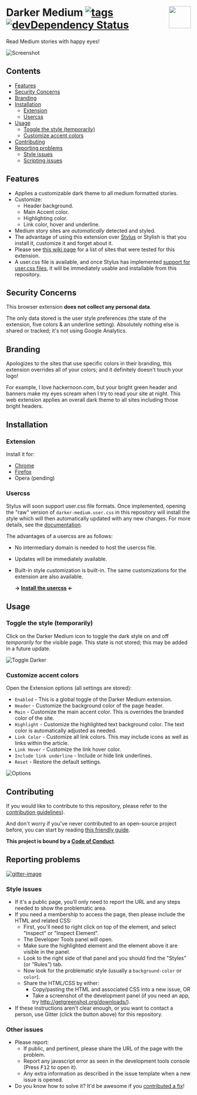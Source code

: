 # <img src="icons/icon128.png" width="60px" align="right"> Darker Medium [![tags][tag-img]][tag-url] [![devDependency Status][david-dev-img]][david-dev-url]

[tag-url]: https://github.com/Mottie/Darker-Medium/tags
[tag-img]: https://img.shields.io/github/tag/Mottie/Darker-Medium.svg
[david-dev-url]: https://david-dm.org/Mottie/Darker-Medium#info=devDependencies
[david-dev-img]: https://david-dm.org/Mottie/Darker-Medium/dev-status.svg

Read Medium stories with happy eyes!

![Screenshot](images/Medium-site-screenshot.png)

## Contents

* [Features](#features)
* [Security Concerns](#security-concerns)
* [Branding](#branding)
* [Installation](#installation)
  * [Extension](#extension)
  * [Usercss](#usercss)
* [Usage](#usage)
  * [Toggle the style (temporarily)](#toggle-the-style-temporarily)
  * [Customize accent colors](#customize-accent-colors)
* [Contributing](#contributing)
* [Reporting problems](#reporting-problems)
  * [Style issues](#style-issues)
  * [Scripting issues](#scripting-issues)

## Features

* Applies a customizable dark theme to all medium formatted stories.
* Customize:
  * Header background.
  * Main Accent color.
  * Highlighting color.
  * Link color, hover and underline.
* Medium story sites are *automatically* detected and styled.
* The advantage of using this extension over [Stylus](http://add0n.com/stylus.html) or Stylish is that you install it, customize it and forget about it.
* Please see [this wiki page](https://github.com/Mottie/Darker-Medium/wiki/Tested-pages) for a list of sites that were tested for this extension.
* A user.css file is available, and once Stylus has implemented [support for user.css files](https://github.com/openstyles/stylus/pull/134), it will be immediately usable and installable from this repository.

## Security Concerns

This browser extension **does not collect any personal data**.

The only data stored is the user style preferences (the state of the extension, five colors &amp; an underline setting). Absolutely nothing else is shared or tracked; it's not using Google Analytics.

## Branding

Apologizes to the sites that use specific colors in their branding, this extension overrides all of your colors; and it definitely doesn't touch your logo!

For example, I love hackernoon.com, but your bright green header and banners make my eyes scream when I try to read your site at night. This web extension applies an overall dark theme to all sites including those bright headers.

## Installation

### Extension

Install it for:
* [Chrome](https://chrome.google.com/webstore/detail/darker-medium/ffhffkeoooocikeclopcedglnjhoddfj)
* [Firefox](https://addons.mozilla.org/en-US/firefox/addon/darker-medium/)
* Opera (pending)

### Usercss

Stylus will soon support user.css file formats. Once implemented, opening the "raw" version of `darker-medium.user.css` in this repository will install the style which will then automatically updated with any new changes. For more details, see the [documentation](https://github.com/openstyles/stylus/wiki/Usercss).

The advantages of a usercss are as follows:

* No intermediary domain is needed to host the usercss file.
* Updates will be immediately available.
* Built-in style customization is built-in. The same customizations for the extension are also available.

  **&rarr; [Install the usercss](https://raw.githubusercontent.com/Mottie/Darker-Medium/master/darker-medium.user.css) &larr;**

## Usage

### Toggle the style (temporarily)

Click on the Darker Medium icon to toggle the dark style on and off *temporarily* for the visible page. This state is not stored; this may be added in a future update.

![Toggle Darker](images/Darker-Medium-toggle.gif)

### Customize accent colors

Open the Extension options (all settings are stored):

* `Enabled` - This is a global toggle of the Darker Medium extension.
* `Header` - Customize the background color of the page header.
* `Main` - Customize the main accent color. This is overrides the branded color of the site.
* `Highlight` - Customize the highlighted text background color. The text color is automatically adjusted as needed.
* `Link Color` - Customize all link colors. This may include icons as well as links within the article.
* `Link Hover` - Customize the link hover color.
* `Include link underline` - Include or hide link underlines.
* `Reset` - Restore the default settings.

![Options](images/Darker-Medium-options.png)

## Contributing

If you would like to contribute to this repository, please refer to the [contribution guidelines](./.github/CONTRIBUTING.md)).

And don't worry if you've never contributed to an open-source project before, you can start by reading [this friendly guide](https://github.com/Roshanjossey/first-contributions#readme).

**This project is bound by a [Code of Conduct](./.github/CODE_OF_CONDUCT.md)**.

## Reporting problems

[![gitter-image]][gitter-url]

### Style issues

* If it's a public page, you'll only need to report the URL and any steps needed to show the problematic area.
* If you need a membership to access the page, then please include the HTML and related CSS:
  * First, you'll need to right click on top of the element, and select "Inspect" or "Inspect Element".
  * The Developer Tools panel will open.
  * Make sure the highlighted element and the element above it are visible in the panel.
  * Look to the right side of that panel and you should find the "Styles" (or "Rules") tab.
  * Now look for the problematic style (usually a `background-color` or `color`).
  * Share the HTML/CSS by either:
    * Copy/pasting the HTML and associated CSS into a new issue, OR
    * Take a screenshot of the development panel (if you need an app, try http://getgreenshot.org/downloads/).
* If these instructions aren't clear enough, or you want to contact a person, use Gitter (click the button above) for this repository.

[gitter-url]: https://gitter.im/Darker-Medium
[gitter-image]: https://img.shields.io/badge/GITTER-join%20chat-yellowgreen.svg

### Other issues

* Please report:
  * If public, and pertinent, please share the URL of the page with the problem.
  * Report any javascript error as seen in the development tools console (Press <kbd>F12</kbd> to open it).
  * Any extra information as described in the issue template when a new issue is opened.
* Do you know how to solve it? It'd be awesome if you [contributed a fix](./.github/CONTRIBUTING.md)!
